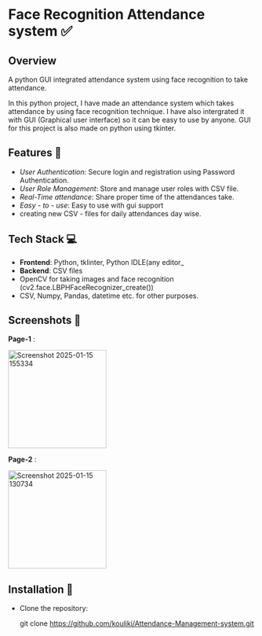 # Face Recognition Attendance system ✅

## Overview

A python GUI integrated attendance system using face recognition to take attendance.

In this python project, I have made an attendance system which takes attendance by using face recognition technique. I have also intergrated it with GUI (Graphical user interface) so it can be easy to use by anyone. GUI for this project is also made on python using tkinter.

## Features 🌟

- *User Authentication*: Secure login and registration using Password Authentication.
- *User Role Management*: Store and manage user roles with CSV file.
- *Real-Time attendance*: Share proper time of the attendances take.
- *Easy - to - use*: Easy to use with gui support
- creating new CSV - files for daily attendances day wise.
  
## Tech Stack 💻

- **Frontend**: Python, tklinter, Python IDLE(any editor_ 
- **Backend**: CSV files
- OpenCV for taking images and face recognition (cv2.face.LBPHFaceRecognizer_create())
- CSV, Numpy, Pandas, datetime etc. for other purposes.

## Screenshots 📱

**Page-1** :

   <img src="https://github.com/user-attachments/assets/89ceb1cc-54ee-4e3e-904b-f6c8b6045693" alt="Screenshot 2025-01-15 155334" width="200"/>

**Page-2** :

   <img src="https://github.com/user-attachments/assets/42716db6-e188-42bc-bcac-f0573ad7ec28" alt="Screenshot 2025-01-15 130734" width="200"/>



## Installation 🔧

- Clone the repository:

  git clone https://github.com/kouliki/Attendance-Management-system.git





 








